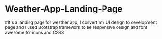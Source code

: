 # Weather-App-Landing-Page
#It's a landing page for weather app, I convert my UI design to development page and I used Bootstrap framework to be responsive design and font awesome for icons and CSS3
